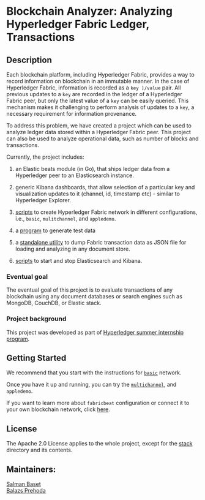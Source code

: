 # Blockchain Analyzer: Analyzing Hyperledger Fabric Ledger, Transactions


## Description

Each blockchain platform, including Hyperledger Fabric, provides a way to record information on blockchain in an immutable manner. In the case of Hyperledger Fabric, information is recorded as a `key ]/value` pair. All previous updates to a `key` are recorded in the ledger of a Hyperledger Fabric peer, but only the latest value of a `key` can be easily queried. This mechanism makes it challenging to perform analysis of updates to a `key`, a necessary requirement for information provenance.

To address this problem, we have created a project which can be used to analyze ledger data stored within a Hyperledger Fabric peer. This project can also be used to analyze operational data, such as number of blocks and transactions.

Currently, the project includes:

1. an Elastic beats module (in Go), that ships ledger data from a Hyperledger peer to an Elasticsearch instance. 

2. generic Kibana dashboards, that allow selection of a particular key and visualization updates to it (channel, id, timestamp etc) - similar to Hyperledger Explorer.

3. [scripts](https://github.com/hyperledger-labs/blockchain-analyzer/tree/master/network) to create Hyperledger Fabric network in different configurations, i.e., `basic`, `mulitchannel`, and `appledemo`.

4. a [program](https://github.com/hyperledger-labs/blockchain-analyzer/tree/master/apps/dummyapp) to generate test data

5. a [standalone utility](https://github.com/hyperledger-labs/blockchain-analyzer/tree/master/dumper) to dump Fabric transaction data as JSON file for loading and analyzing in any document store. 

6. [scripts](https://github.com/hyperledger-labs/blockchain-analyzer/tree/master/stack) to start and stop Elasticsearch and Kibana.


### Eventual goal
The eventual goal of this project is to evaluate transactions of any blockchain using any document databases or search engines such as MongoDB, CouchDB, or Elastic stack.

### Project background

This project was developed as part of [Hyperledger summer internship program](https://wiki.hyperledger.org/display/INTERN/Analyzing+Hyperledger+Fabric+Ledger%2C+Transactions%2C+and+Logs+using+Elasticsearch+and+Kibana). 


## Getting Started

We recommend that you start with the instructions for [`basic`](docs/Basic_setup.md) network.

Once you have it up and running, you can try the [`multichannel`](docs/Multichannel_setup.md), and `appledemo`.


If you want to learn more about `fabricbeat` configuration or connect it to your own blockchain network, click [here](docs/Fabricbeat_config.md).

## License
The Apache 2.0 License applies to the whole project, except for the [stack](https://github.com/hyperledger-labs/blockchain-analyzer/tree/master/stack) directory and its contents.

## Maintainers:

[Salman Baset](https://github.com/salmanbaset) <br>
[Balazs Prehoda](https://github.com/balazsprehoda)